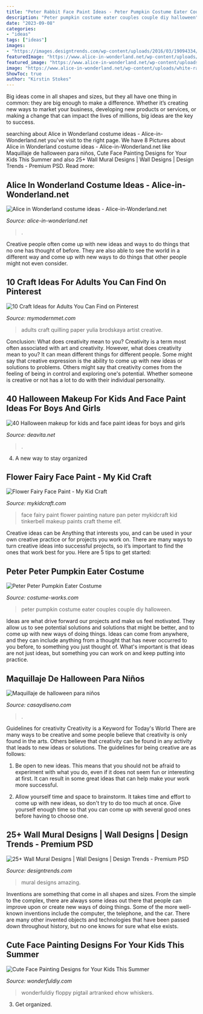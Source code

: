 ```yaml
---
title: "Peter Rabbit Face Paint Ideas - Peter Pumpkin Costume Eater Couples Couple Diy Halloween"
description: "Peter pumpkin costume eater couples couple diy halloween"
date: "2023-09-08"
categories:
- "ideas"
tags: ["ideas"]
images:
- "https://images.designtrends.com/wp-content/uploads/2016/03/19094334/Amazing-Wall-Mural-Ideas.jpg"
featuredImage: "https://www.alice-in-wonderland.net/wp-content/uploads/white-rabbit-with-watch-1.jpg"
featured_image: "https://www.alice-in-wonderland.net/wp-content/uploads/white-rabbit-with-watch-1.jpg"
image: "https://www.alice-in-wonderland.net/wp-content/uploads/white-rabbit-with-watch-1.jpg"
ShowToc: true
author: "Kirstin Stokes"
---
```



Big ideas come in all shapes and sizes, but they all have one thing in common: they are big enough to make a difference. Whether it’s creating new ways to market your business, developing new products or services, or making a change that can impact the lives of millions, big ideas are the key to success.

	

		
searching about Alice in Wonderland costume ideas - Alice-in-Wonderland.net you've visit to the right page. We have 8 Pictures about Alice in Wonderland costume ideas - Alice-in-Wonderland.net like Maquillaje de halloween para niños, Cute Face Painting Designs for Your Kids This Summer and also 25+ Wall Mural Designs | Wall Designs | Design Trends - Premium PSD. Read more:
		
    
## Alice In Wonderland Costume Ideas - Alice-in-Wonderland.net

<img loading=lazy src="https://www.alice-in-wonderland.net/wp-content/uploads/white-rabbit-with-watch-1.jpg" onerror="this.onerror=null;this.src='https://tse1.mm.bing.net/th?id=OIP.GekEYWVTNQItHMSjaxq4XAHaF7&amp;pid=15.1';" alt="Alice in Wonderland costume ideas - Alice-in-Wonderland.net">

_Source: alice-in-wonderland.net_

>. 

	

Creative people often come up with new ideas and ways to do things that no one has thought of before. They are also able to see the world in a different way and come up with new ways to do things that other people might not even consider.

    
## 10 Craft Ideas For Adults You Can Find On Pinterest

<img loading=lazy src="https://mymodernmet.com/wp/wp-content/uploads/2018/07/craft-ideas-8.jpg" onerror="this.onerror=null;this.src='https://tse1.mm.bing.net/th?id=OIP.7rRXi87PE--M8gnybGgWWQHaJQ&amp;pid=15.1';" alt="10 Craft Ideas for Adults You Can Find on Pinterest">

_Source: mymodernmet.com_

>adults craft quilling paper yulia brodskaya artist creative. 

	

Conclusion: What does creativity mean to you?
Creativity is a term most often associated with art and creativity. However, what does creativity mean to you? It can mean different things for different people. Some might say that creative expression is the ability to come up with new ideas or solutions to problems. Others might say that creativity comes from the feeling of being in control and exploring one's potential. Whether someone is creative or not has a lot to do with their individual personality.

    
## 40 Halloween Makeup For Kids And Face Paint Ideas For Boys And Girls

<img loading=lazy src="https://deavita.net/wp-content/uploads/2020/10/DIY-sugar-skull-halloween-makeup-ideas-for-boys-and-girls.jpg" onerror="this.onerror=null;this.src='https://tse2.mm.bing.net/th?id=OIP.glIjUhQh0DmPVtT_AnoIQQHaFj&amp;pid=15.1';" alt="40 Halloween makeup for kids and face paint ideas for boys and girls">

_Source: deavita.net_

>. 

	

4. A new way to stay organized

    
## Flower Fairy Face Paint - My Kid Craft

<img loading=lazy src="https://mykidcraft.com/images/Fairy-finished-green1.jpg" onerror="this.onerror=null;this.src='https://tse2.mm.bing.net/th?id=OIP.8E6GjxPW1NMn87_xstRbqQHaHZ&amp;pid=15.1';" alt="Flower Fairy Face Paint - My Kid Craft">

_Source: mykidcraft.com_

>face fairy paint flower painting nature pan peter mykidcraft kid tinkerbell makeup paints craft theme elf. 

	

Creative ideas can be Anything that interests you, and can be used in your own creative practice or for projects you work on. There are many ways to turn creative ideas into successful projects, so it’s important to find the ones that work best for you. Here are 5 tips to get started: 

    
## Peter Peter Pumpkin Eater Costume

<img loading=lazy src="https://photos.costume-works.com/full/peter_peter_pumpkin_eater2.jpg" onerror="this.onerror=null;this.src='https://tse1.mm.bing.net/th?id=OIP.MxKT6pRh7gex5bLygjN5CwHaH_&amp;pid=15.1';" alt="Peter Peter Pumpkin Eater Costume">

_Source: costume-works.com_

>peter pumpkin costume eater couples couple diy halloween. 

	

Ideas are what drive forward our projects and make us feel motivated. They allow us to see potential solutions and solutions that might be better, and to come up with new ways of doing things. Ideas can come from anywhere, and they can include anything from a thought that has never occurred to you before, to something you just thought of. What's important is that ideas are not just ideas, but something you can work on and keep putting into practice.

    
## Maquillaje De Halloween Para Niños

<img loading=lazy src="https://casaydiseno.com/wp-content/uploads/2016/08/maquillaje-infantil-conejo.jpg" onerror="this.onerror=null;this.src='https://tse3.mm.bing.net/th?id=OIP.o8O228utS4w1s1yViNAP6QHaKs&amp;pid=15.1';" alt="Maquillaje de halloween para niños">

_Source: casaydiseno.com_

>. 

	

Guidelines for creativity
Creativity is a Keyword for Today's World
There are many ways to be creative and some people believe that creativity is only found in the arts. Others believe that creativity can be found in any activity that leads to new ideas or solutions. The guidelines for being creative are as follows:

1. Be open to new ideas. This means that you should not be afraid to experiment with what you do, even if it does not seem fun or interesting at first. It can result in some great ideas that can help make your work more successful.

2. Allow yourself time and space to brainstorm. It takes time and effort to come up with new ideas, so don't try to do too much at once. Give yourself enough time so that you can come up with several good ones before having to choose one.


    
## 25+ Wall Mural Designs | Wall Designs | Design Trends - Premium PSD

<img loading=lazy src="https://images.designtrends.com/wp-content/uploads/2016/03/19094334/Amazing-Wall-Mural-Ideas.jpg" onerror="this.onerror=null;this.src='https://tse4.mm.bing.net/th?id=OIP.5lI-JiYQ_RRv-aqHvLhb2wHaE8&amp;pid=15.1';" alt="25+ Wall Mural Designs | Wall Designs | Design Trends - Premium PSD">

_Source: designtrends.com_

>mural designs amazing. 

	

Inventions are something that come in all shapes and sizes. From the simple to the complex, there are always some ideas out there that people can improve upon or create new ways of doing things. Some of the more well-known inventions include the computer, the telephone, and the car. There are many other invented objects and technologies that have been passed down throughout history, but no one knows for sure what else exists.

    
## Cute Face Painting Designs For Your Kids This Summer

<img loading=lazy src="https://cdn.wonderfuldiy.com/wp-content/uploads/2016/06/Bunny-rabbit.jpg" onerror="this.onerror=null;this.src='https://tse4.mm.bing.net/th?id=OIP.IS7wNKLcwNFze8bT_AqkygHaFQ&amp;pid=15.1';" alt="Cute Face Painting Designs for Your Kids This Summer">

_Source: wonderfuldiy.com_

>wonderfuldiy floppy pigtail artranked ehow whiskers. 

	

3. Get organized.

